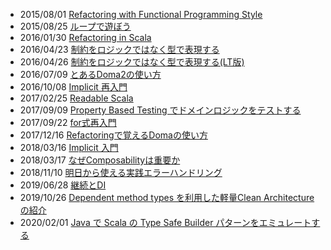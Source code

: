 

- 2015/08/01 [Refactoring with Functional Programming Style](https://gakuzzzz.github.io/slides/refactoring_with_fp_style/)
- 2015/08/25 [ループで遊ぼう](https://gakuzzzz.github.io/slides/lets_play_with_loop/)
- 2016/01/30 [Refactoring in Scala](https://gakuzzzz.github.io/slides/refactoring_in_scala/)
- 2016/04/23 [制約をロジックではなく型で表現する](https://gakuzzzz.github.io/slides/logic_or_types_as_constraint/)
- 2016/04/26 [制約をロジックではなく型で表現する(LT版)](https://gakuzzzz.github.io/slides/logic_or_types_as_constraint_short/)
- 2016/07/09 [とあるDoma2の使い方](https://gakuzzzz.github.io/slides/doma_practice/)
- 2016/10/08 [Implicit 再入門](https://gakuzzzz.github.io/slides/implicit_reintroduction/)
- 2017/02/25 [Readable Scala](https://gakuzzzz.github.io/slides/readable_scala/)
- 2017/09/09 [Property Based Testing でドメインロジックをテストする](https://gakuzzzz.github.io/slides/property_based_testing_for_domain/)
- 2017/09/22 [for式再入門](https://gakuzzzz.github.io/slides/for_comprehension_reintoroduction/)
- 2017/12/16 [Refactoringで覚えるDomaの使い方](https://gakuzzzz.github.io/slides/doma_practice2/)
- 2018/03/16 [Implicit 入門](https://gakuzzzz.github.io/slides/implicit_introduction/)
- 2018/03/17 [なぜComposabilityは重要か](https://gakuzzzz.github.io/slides/why_composability_matters/)
- 2018/11/10 [明日から使える実践エラーハンドリング](https://gakuzzzz.github.io/slides/error_handling_practice/)
- 2019/06/28 [継続とDI](https://gakuzzzz.github.io/slides/cps_or_di/)
- 2019/10/26 [Dependent method types を利用した軽量Clean Architecture の紹介](https://gakuzzzz.github.io/slides/lightweight_clean_architecture_with_dmt/)
- 2020/02/01 [Java で Scala の Type Safe Builder パターンをエミュレートする](https://gakuzzzz.github.io/slides/type_safe_builder_in_java/)
